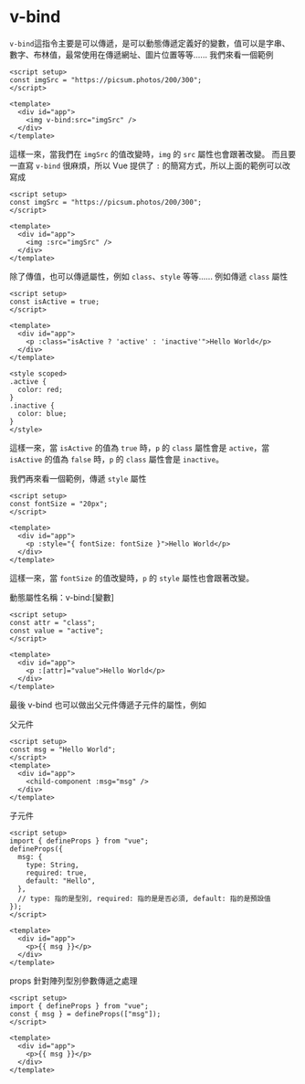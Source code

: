 # v-bind

`v-bind`這指令主要是可以傳遞，是可以動態傳遞定義好的變數，值可以是字串、數字、布林值，最常使用在傳遞網址、圖片位置等等......
我們來看一個範例

```vue
<script setup>
const imgSrc = "https://picsum.photos/200/300";
</script>

<template>
  <div id="app">
    <img v-bind:src="imgSrc" />
  </div>
</template>
```

這樣一來，當我們在 `imgSrc` 的值改變時，`img` 的 `src` 屬性也會跟著改變。
而且要一直寫 `v-bind` 很麻煩，所以 Vue 提供了 `:` 的簡寫方式，所以上面的範例可以改寫成

```vue
<script setup>
const imgSrc = "https://picsum.photos/200/300";
</script>

<template>
  <div id="app">
    <img :src="imgSrc" />
  </div>
</template>
```

除了傳值，也可以傳遞屬性，例如 `class`、`style` 等等......
例如傳遞 `class` 屬性

```vue
<script setup>
const isActive = true;
</script>

<template>
  <div id="app">
    <p :class="isActive ? 'active' : 'inactive'">Hello World</p>
  </div>
</template>

<style scoped>
.active {
  color: red;
}
.inactive {
  color: blue;
}
</style>
```

這樣一來，當 `isActive` 的值為 `true` 時，`p` 的 `class` 屬性會是 `active`，當 `isActive` 的值為 `false` 時，`p` 的 `class` 屬性會是 `inactive`。

我們再來看一個範例，傳遞 `style` 屬性

```vue
<script setup>
const fontSize = "20px";
</script>

<template>
  <div id="app">
    <p :style="{ fontSize: fontSize }">Hello World</p>
  </div>
</template>
```

這樣一來，當 `fontSize` 的值改變時，`p` 的 `style` 屬性也會跟著改變。

動態屬性名稱：v-bind:[變數]

```vue
<script setup>
const attr = "class";
const value = "active";
</script>

<template>
  <div id="app">
    <p :[attr]="value">Hello World</p>
  </div>
</template>
```

最後 v-bind 也可以做出父元件傳遞子元件的屬性，例如

父元件

```vue
<script setup>
const msg = "Hello World";
</script>
<template>
  <div id="app">
    <child-component :msg="msg" />
  </div>
</template>
```

子元件

```vue
<script setup>
import { defineProps } from "vue";
defineProps({
  msg: {
    type: String,
    required: true,
    default: "Hello",
  },
  // type: 指的是型別, required: 指的是是否必須, default: 指的是預設值
});
</script>

<template>
  <div id="app">
    <p>{{ msg }}</p>
  </div>
</template>
```

props 針對陣列型別參數傳遞之處理

```vue
<script setup>
import { defineProps } from "vue";
const { msg } = defineProps(["msg"]);
</script>

<template>
  <div id="app">
    <p>{{ msg }}</p>
  </div>
</template>
```
